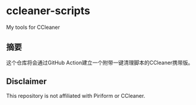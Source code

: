 # ccleaner-scripts
My tools for CCleaner

## 摘要
这个仓库将会通过GitHub Action建立一个附带一键清理脚本的CCleaner携带版。

## Disclaimer
This repository is not affiliated with Piriform or CCleaner.
